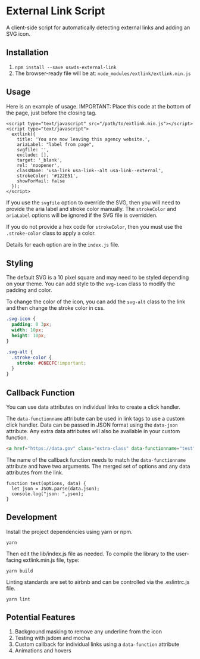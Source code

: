 # External Link Script
A client-side script for automatically detecting external links and adding an SVG icon.

## Installation

1. `npm install --save uswds-external-link`
2. The browser-ready file will be at: `node_modules/extlink/extlink.min.js`

## Usage

Here is an example of usage. IMPORTANT: Place this code at the bottom of the page, just before the closing </body> tag.
```
<script type="text/javascript" src="/path/to/extlink.min.js"></script>
<script type="text/javascript">
  extlink({
    title: 'You are now leaving this agency website.',
    ariaLabel: "label from page",
    svgfile: '',
    exclude: [],
    target: '_blank',
    rel: 'noopener',
    className: 'usa-link usa-link--alt usa-link--external',
    strokeColor: '#122E51',
    showForMail: false
  });
</script>
```

If you use the `svgfile` option to override the SVG, then you will need to provide the aria label and stroke color manually.  The `strokeColor` and `ariaLabel` options will be ignored if the SVG file is overridden.

If you do not provide a hex code for `strokeColor`, then you must use the `.stroke-color` class to apply a color.

Details for each option are in the `index.js` file.

## Styling

The default SVG is a 10 pixel square and may need to be styled depending on your theme.  You can add style to the `svg-icon` class to modify the padding and color.

To change the color of the icon, you can add the `svg-alt` class to the link and then change the stroke color in css.

```scss
.svg-icon {
  padding: 0 3px;
  width: 10px;
  height: 10px;
}

.svg-alt {
  .stroke-color {
    stroke: #C6ECFC!important;
  }
}
```

## Callback Function

You can use data attributes on individual links to create a click handler.

The `data-functionname` attribute can be used in link tags to use a custom click handler.  Data can be passed in JSON format using the `data-json` attribute.  Any extra data attributes will also be available in your custom function.

```HTML
<a href="https://data.gov" class="extra-class" data-functionname="test" data-json='{"type": "page", "id": 1, "color": "#FF0000"}' data-extra="more data">
```

The name of the callback function needs to match the `data-functionname` attribute and have two arguments.  The merged set of options and any data attributes from the link.
```JS
function test(options, data) {
  let json = JSON.parse(data.json);
  console.log("json: ",json);
}
```

## Development

Install the project dependencies using yarn or npm.

```
yarn
```

Then edit the lib/index.js file as needed. To compile the library to the user-facing extlink.min.js file, type:

```
yarn build
```

Linting standards are set to airbnb and can be controlled via the .eslintrc.js file.

```
yarn lint
```

## Potential Features

1. Background masking to remove any underline from the icon
2. Testing with jsdom and mocha
2. Custom callback for individual links using a `data-function` attribute
3. Animations and hovers
